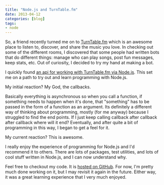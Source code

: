 ```yaml
---
title: "Node.js and TurnTable.fm"
date: 2013-04-12
categories: [blog]
tags: 
- node
---
```

So, a friend recently turned me on to [TurnTable.fm](https://turntable.fm) which is an awesome place to listen to, discover, and share the music you love. In checking out some of the different rooms, I discovered that some people had written bots that do different things: manage who can play songs, post fun messages, keep stats, etc. Out of curiosity, I decided to try my hand at making a bot.
<!--more-->
I quickly found [an api for working with TurnTable.fm via Node.js](https://github.com/alaingilbert/Turntable-API). This set me on a path to try out and learn programming with Node.js.

My initial reaction? My God, the callbacks.

Basically everything is asynchronous so when you call a function, if something needs to happen when it's done, that "something" has to be passed in the form of  a function as an argument. Its definitely a different way of thinking about programming, mostly (for me anyway) because I struggled to find the end points. If I just keep calling callback after callback after callback where will it end? Eventually, and after quite a bit of programming in this way, I began to get a feel for it.

My current reaction? This is awesome. 

I really enjoy the experience of programming for Node.js and I'd recommend it to others. There are lots of packages, test utilities, and lots of cool stuff written in Node.js, and I can now understand why.

Feel free to checkout my code. It is [hosted on GitHub](https://github.com/echosa/ImproverBot). For now, I'm pretty much done working on it, but I may revisit it again in the future. Either way, it was a great learning experience that I very much enjoyed.
